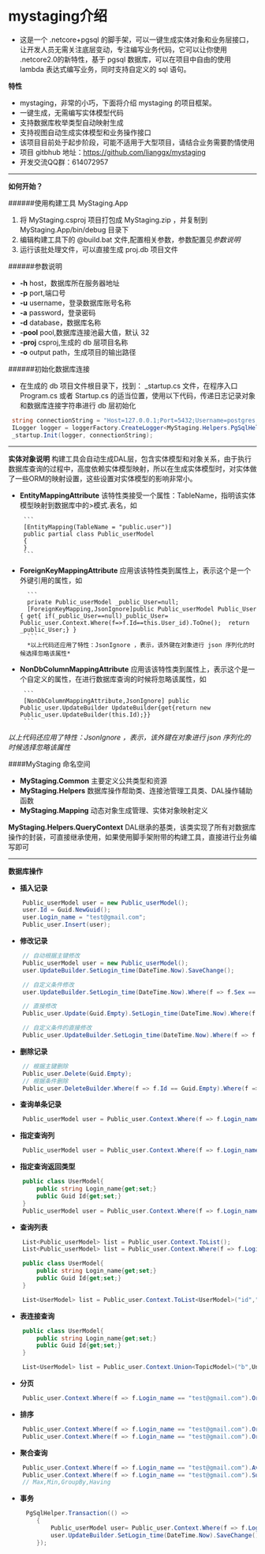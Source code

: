 # mystaging介绍
* 这是一个 .netcore+pgsql 的脚手架，可以一键生成实体对象和业务层接口，让开发人员无需关注底层变动，专注编写业务代码，它可以让你使用 .netcore2.0的新特性，基于 pgsql 数据库，可以在项目中自由的使用 lambda 表达式编写业务，同时支持自定义的 sql 语句。

**特性**
* mystaging，非常的小巧，下面将介绍 mystaging 的项目框架。
* 一键生成，无需编写实体模型代码
* 支持数据库枚举类型自动映射生成
* 支持视图自动生成实体模型和业务操作接口
* 该项目目前处于起步阶段，可能不适用于大型项目，请结合业务需要酌情使用
* 项目 gitbhub 地址：<https://github.com/lianggx/mystaging>
* 开发交流QQ群：614072957

---

**如何开始？**

######使用构建工具 MyStaging.App
  1. 将 MyStaging.csproj 项目打包成 MyStaging.zip ，并复制到 MyStaging.App/bin/debug 目录下
  2. 编辑构建工具下的 @build.bat 文件,配置相关参数，参数配置见*参数说明*
  3. 运行该批处理文件，可以直接生成 proj.db 项目文件
     
######参数说明
   * **-h** host，数据库所在服务器地址
   * **-p** port,端口号
   * **-u** username，登录数据库账号名称
   * **-a** password，登录密码
   * **-d** database，数据库名称
   * **-pool** pool,数据库连接池最大值，默认 32
   * **-proj** csproj,生成的 db 层项目名称
   * **-o** output path，生成项目的输出路径

######初始化数据库连接
* 在生成的 db 项目文件根目录下，找到： _startup.cs 文件，在程序入口 Program.cs 或者  Startup.cs 的适当位置，使用以下代码，传递日志记录对象和数据库连接字符串进行 db 层初始化
``` C#
 string connectionString = "Host=127.0.0.1;Port=5432;Username=postgres;Password=123456;Database=your db;Pooling=true;Maximum Pool Size=100";
 ILogger logger = loggerFactory.CreateLogger<MyStaging.Helpers.PgSqlHelper>();
 _startup.Init(logger, connectionString);
```

---

**实体对象说明**
   构建工具会自动生成DAL层，包含实体模型和对象关系，由于执行数据库查询的过程中，高度依赖实体模型映射，所以在生成实体模型时，对实体做了一些ORM的映射设置，这些设置对实体模型的影响非常小。
    

 * **EntityMappingAttribute**
        该特性类接受一个属性：TableName，指明该实体模型映射到数据库中的>模式.表名，如

        ```
        [EntityMapping(TableName = "public.user")]
        public partial class Public_userModel
        {
        }
        ```
        

* **ForeignKeyMappingAttribute**
        应用该该特性类到属性上，表示这个是一个外键引用的属性，如

        ```
        private Public_userModel _public_User=null;
        [ForeignKeyMapping,JsonIgnore]public Public_userModel Public_User { get{ if(_public_User==null)_public_User= Public_user.Context.Where(f=>f.Id==this.User_id).ToOne();  return _public_User;} }
        ```
        *以上代码还应用了特性：JsonIgnore ，表示，该外键在对象进行 json 序列化的时候选择忽略该属性*



*  **NonDbColumnMappingAttribute**
        应用该该特性类到属性上，表示这个是一个自定义的属性，在进行数据库查询的时候将忽略该属性，如

        ```
        [NonDbColumnMappingAttribute,JsonIgnore] public  Public_user.UpdateBuilder UpdateBuilder{get{return new Public_user.UpdateBuilder(this.Id);}}
        ```
        
  *以上代码还应用了特性：JsonIgnore ，表示，该外键在对象进行 json 序列化的时候选择忽略该属性*



####MyStaging 命名空间

*  **MyStaging.Common**  主要定义公共类型和资源
* **MyStaging.Helpers**     数据库操作帮助类、连接池管理工具类、DAL操作辅助函数
* **MyStaging.Mapping**  动态对象生成管理、实体对象映射定义

**MyStaging.Helpers.QueryContext**
    DAL继承的基类，该类实现了所有对数据库操作的封装，可直接继承使用，如果使用脚手架附带的构建工具，直接进行业务编写即可

---

**数据库操作**


* **插入记录**

``` C#
    Public_userModel user = new Public_userModel();
    user.Id = Guid.NewGuid();
    user.Login_name = "test@gmail.com";
    Public_user.Insert(user);
```


* **修改记录**

``` C#
    // 自动根据主键修改
    Public_userModel user = new Public_userModel();
    user.UpdateBuilder.SetLogin_time(DateTime.Now).SaveChange(); 

    // 自定义条件修改
    user.UpdateBuilder.SetLogin_time(DateTime.Now).Where(f => f.Sex == true).SaveChange();

    // 直接修改
    Public_user.Update(Guid.Empty).SetLogin_time(DateTime.Now).Where(f => f.Sex == true).SaveChange();

    // 自定义条件的直接修改
    Public_user.UpdateBuilder.SetLogin_time(DateTime.Now).Where(f => f.Id == Guid.Empty).Where(f => f.Sex == true).SaveChange();
```


* **删除记录**

``` C#
    // 根据主键删除
    Public_user.Delete(Guid.Empty);
    // 根据条件删除
    Public_user.DeleteBuilder.Where(f => f.Id == Guid.Empty).Where(f => f.Sex == true).SaveChange();
```


* **查询单条记录**

``` C#
    Public_userModel user = Public_user.Context.Where(f => f.Login_name == "test@gmail.com").ToOne();
```



* **指定查询列**

``` C#
    Public_userModel user = Public_user.Context.Where(f => f.Login_name == "test@gmail.com").ToOne("id","login_name");
```


* **指定查询返回类型**

``` C#
    public class UserModel{
        public string Login_name{get;set;}
        public Guid Id{get;set;}
    }
    Public_userModel user = Public_user.Context.Where(f => f.Login_name == "test@gmail.com").ToOne<UserModel>("id","login_name");
```


* **查询列表**

``` C#
    List<Public_userModel> list = Public_user.Context.ToList();
    List<Public_userModel> list = Public_user.Context.Where(f => f.Login_name == "test@gmail.com").ToList();    

    public class UserModel{
        public string Login_name{get;set;}
        public Guid Id{get;set;}
    }

    List<UserModel> list = Public_user.Context.ToList<UserModel>("id","login_name");

```


* **表连接查询**

``` C#
    public class UserModel{
        public string Login_name{get;set;}
        public Guid Id{get;set;}
    }

    List<UserModel> list = Public_user.Context.Union<TopicModel>("b",UnionType.INNER_JOIN,(a,b)=>a.Id==b.User_Id).Where(a=>a.Id=Guid.Empty).Where<TopicModel>(b=>b.Publish==true).ToList<UserModel>("id","login_name");

```


* **分页**

``` C#
    Public_user.Context.Where(f => f.Login_name == "test@gmail.com").OrderBy(f=>f.State).Page(1,10);
```


* **排序**

``` C#
    Public_user.Context.Where(f => f.Login_name == "test@gmail.com").OrderBy(f=>f.State);
    Public_user.Context.Where(f => f.Login_name == "test@gmail.com").OrderDescing(f=>f.State);
```


* **聚合查询**

``` C#
    Public_user.Context.Where(f => f.Login_name == "test@gmail.com").Avg(f=>f.Age);
    Public_user.Context.Where(f => f.Login_name == "test@gmail.com").Sum(f=>f.Blance);
    // Max,Min,GroupBy,Having
```



* **事务**

``` C#
     PgSqlHelper.Transaction(() =>
        {
            Public_userModel user= Public_user.Context.Where(f => f.Login_name == "test@gmail.com").ToOne();
            user.UpdateBuilder.SetLogin_time(DateTime.Now).SaveChange();
        });
```